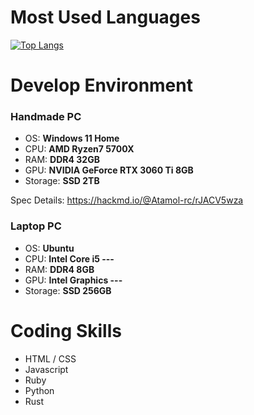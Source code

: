# Most Used Languages

[![Top Langs](https://github-readme-stats.vercel.app/api/top-langs/?username=Atamol&layout=donut-vertical)](https://github.com/Atamol/github-readme-stats)

# Develop Environment

### Handmade PC
- OS: **Windows 11 Home**
- CPU: **AMD Ryzen7 5700X**
- RAM: **DDR4 32GB**
- GPU: **NVIDIA GeForce RTX 3060 Ti 8GB**
- Storage: **SSD 2TB**

Spec Details: https://hackmd.io/@Atamol-rc/rJACV5wza

### Laptop PC
- OS: **Ubuntu**
- CPU: **Intel Core i5 ---**
- RAM: **DDR4 8GB**
- GPU: **Intel Graphics ---**
- Storage: **SSD 256GB**

# Coding Skills

- HTML / CSS
- Javascript
- Ruby
- Python
- Rust
